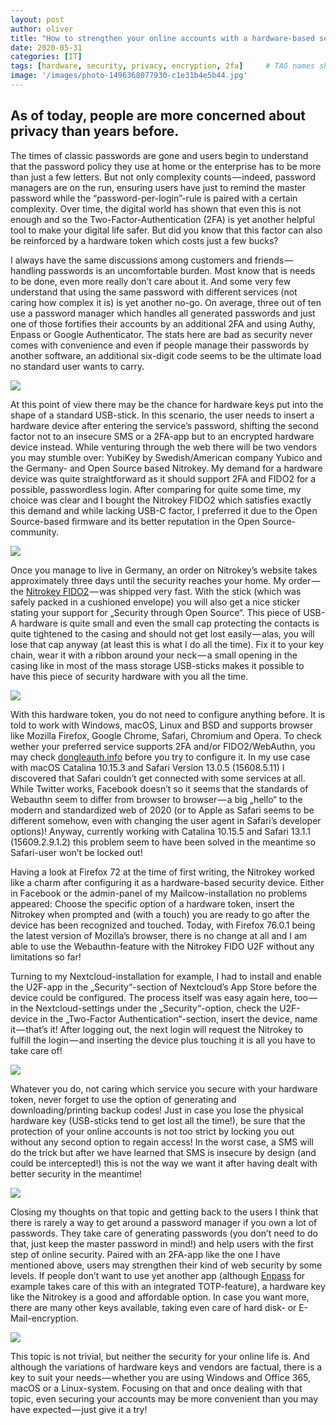 ```yaml
---
layout: post
author: oliver
title: "How to strengthen your online accounts with a hardware-based security key"
date: 2020-05-31
categories: [IT]
tags: [hardware, security, privacy, encryption, 2fa]     # TAG names should always be lowercase
image: '/images/photo-1496368077930-c1e31b4e5b44.jpg'
---
```


## As of today, people are more concerned about privacy than years before.

The times of classic passwords are gone and users begin to understand that the password policy they use at home or the enterprise has to be more than just a few letters. But not only complexity counts — indeed, password managers are on the run, ensuring users have just to remind the master password while the “password-per-login”-rule is paired with a certain complexity. Over time, the digital world has shown that even this is not enough and so the Two-Factor-Authentication (2FA) is yet another helpful tool to make your digital life safer. But did you know that this factor can also be reinforced by a hardware token which costs just a few bucks?

I always have the same discussions among customers and friends — handling passwords is an uncomfortable burden. Most know that is needs to be done, even more really don’t care about it. And some very few understand that using the same password with different services (not caring how complex it is) is yet another no-go. On average, three out of ten use a password manager which handles all generated passwords and just one of those fortifies their accounts by an additional 2FA and using Authy, Enpass or Google Authenticator. The stats here are bad as security never comes with convenience and even if people manage their passwords by another software, an additional six-digit code seems to be the ultimate load no standard user wants to carry.

![](../images/0-H8p4gZfMwXK9G_jI.jpg)

At this point of view there may be the chance for hardware keys put into the shape of a standard USB-stick. In this scenario, the user needs to insert a hardware device after entering the service’s password, shifting the second factor not to an insecure SMS or a 2FA-app but to an encrypted hardware device instead. While venturing through the web there will be two vendors you may stumble over: YubiKey by Swedish/American company Yubico and the Germany- and Open Source based Nitrokey. My demand for a hardware device was quite straightforward as it should support 2FA and FIDO2 for a possible, passwordless login. After comparing for quite some time, my choice was clear and I bought the Nitrokey FIDO2 which satisfies exactly this demand and while lacking USB-C factor, I preferred it due to the Open Source-based firmware and its better reputation in the Open Source-community.

![](../images/0-qfSXzbN3yuUWl96k.jpg)

Once you manage to live in Germany, an order on Nitrokey’s website takes approximately three days until the security reaches your home. My order — the [Nitrokey FIDO2](https://shop.nitrokey.com/de_DE/shop/product/nk-u2f-nitrokey-fido-u2f-20) — was shipped very fast. With the stick (which was safely packed in a cushioned envelope) you will also get a nice sticker stating your support for „Security through Open Source“. This piece of USB-A hardware is quite small and even the small cap protecting the contacts is quite tightened to the casing and should not get lost easily — alas, you will lose that cap anyway (at least this is what I do all the time). Fix it to your key chain, wear it with a ribbon around your neck — a small opening in the casing like in most of the mass storage USB-sticks makes it possible to have this piece of security hardware with you all the time.

![](../images/0-SvbqE00o6OZ47Tz9.jpg)

With this hardware token, you do not need to configure anything before. It is told to work with Windows, macOS, Linux and BSD and supports browser like Mozilla Firefox, Google Chrome, Safari, Chromium and Opera. To check wether your preferred service supports 2FA and/or FIDO2/WebAuthn, you may check [dongleauth.info](https://www.dongleauth.info/) before you try to configure it. In my use case with macOS Catalina 10.15.3 and Safari Version 13.0.5 (15608.5.11) I discovered that Safari couldn’t get connected with some services at all. While Twitter works, Facebook doesn’t so it seems that the standards of Webauthn seem to differ from browser to browser — a big „hello“ to the modern and standardized web of 2020 (or to Apple as Safari seems to be different somehow, even with changing the user agent in Safari’s developer options)! Anyway, currently working with Catalina 10.15.5 and Safari 13.1.1 (15609.2.9.1.2) this problem seem to have been solved in the meantime so Safari-user won’t be locked out!

Having a look at Firefox 72 at the time of first writing, the Nitrokey worked like a charm after configuring it as a hardware-based security device. Either in Facebook or the admin-panel of my Mailcow-installation no problems appeared: Choose the specific option of a hardware token, insert the Nitrokey when prompted and (with a touch) you are ready to go after the device has been recognized and touched. Today, with Firefox 76.0.1 being the latest version of Mozilla’s browser, there is no change at all and I am able to use the Webauthn-feature with the Nitrokey FIDO U2F without any limitations so far!

Turning to my Nextcloud-installation for example, I had to install and enable the U2F-app in the „Security“-section of Nextcloud’s App Store before the device could be configured. The process itself was easy again here, too — in the Nextcloud-settings under the „Security“-option, check the U2F-device in the „Two-Factor Authentication“-section, insert the device, name it — that’s it! After logging out, the next login will request the Nitrokey to fulfill the login — and inserting the device plus touching it is all you have to take care of!

![](../images/1-gRFRKSrJrtCZKwUjFeuGOA.jpg)

Whatever you do, not caring which service you secure with your hardware token, never forget to use the option of generating and downloading/printing backup codes! Just in case you lose the physical hardware key (USB-sticks tend to get lost all the time!), be sure that the protection of your online accounts is not too strict by locking you out without any second option to regain access! In the worst case, a SMS will do the trick but after we have learned that SMS is insecure by design (and could be intercepted!) this is not the way we want it after having dealt with better security in the meantime!

![](../images/0-AakmC552CmpPgJ4d.jpg)

Closing my thoughts on that topic and getting back to the users I think that there is rarely a way to get around a password manager if you own a lot of passwords. They take care of generating passwords (you don’t need to do that, just keep the master password in mind!) and help users with the first step of online security. Paired with an 2FA-app like the one I have mentioned above, users may strengthen their kind of web security by some levels. If people don’t want to use yet another app (although [Enpass](https://www.enpass.io/) for example takes care of this with an integrated TOTP-feature), a hardware key like the Nitrokey is a good and affordable option. In case you want more, there are many other keys available, taking even care of hard disk- or E-Mail-encryption.

![](../images/0-Snjvri_21OYmCGDD.jpg)

This topic is not trivial, but neither the security for your online life is. And although the variations of hardware keys and vendors are factual, there is a key to suit your needs — whether you are using Windows and Office 365, macOS or a Linux-system. Focusing on that and once dealing with that topic, even securing your accounts may be more convenient than you may have expected — just give it a try!